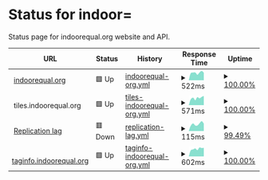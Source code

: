 # Status for indoor=

Status page for indoorequal.org website and API.

<!--start: status pages-->
<!-- This summary is generated by Upptime (https://github.com/upptime/upptime) -->
<!-- Do not edit this manually, your changes will be overwritten -->
<!-- prettier-ignore -->
| URL | Status | History | Response Time | Uptime |
| --- | ------ | ------- | ------------- | ------ |
| <img alt="" src="https://icons.duckduckgo.com/ip3/indoorequal.org.ico" height="13"> [indoorequal.org](https://indoorequal.org) | 🟩 Up | [indoorequal-org.yml](https://github.com/indoorequal/status/commits/HEAD/history/indoorequal-org.yml) | <details><summary><img alt="Response time graph" src="./graphs/indoorequal-org/response-time-week.png" height="20"> 522ms</summary><br><a href="https://status.indoorequal.org/history/indoorequal-org"><img alt="Response time 596" src="https://img.shields.io/endpoint?url=https%3A%2F%2Fraw.githubusercontent.com%2Findoorequal%2Fstatus%2FHEAD%2Fapi%2Findoorequal-org%2Fresponse-time.json"></a><br><a href="https://status.indoorequal.org/history/indoorequal-org"><img alt="24-hour response time 522" src="https://img.shields.io/endpoint?url=https%3A%2F%2Fraw.githubusercontent.com%2Findoorequal%2Fstatus%2FHEAD%2Fapi%2Findoorequal-org%2Fresponse-time-day.json"></a><br><a href="https://status.indoorequal.org/history/indoorequal-org"><img alt="7-day response time 522" src="https://img.shields.io/endpoint?url=https%3A%2F%2Fraw.githubusercontent.com%2Findoorequal%2Fstatus%2FHEAD%2Fapi%2Findoorequal-org%2Fresponse-time-week.json"></a><br><a href="https://status.indoorequal.org/history/indoorequal-org"><img alt="30-day response time 534" src="https://img.shields.io/endpoint?url=https%3A%2F%2Fraw.githubusercontent.com%2Findoorequal%2Fstatus%2FHEAD%2Fapi%2Findoorequal-org%2Fresponse-time-month.json"></a><br><a href="https://status.indoorequal.org/history/indoorequal-org"><img alt="1-year response time 596" src="https://img.shields.io/endpoint?url=https%3A%2F%2Fraw.githubusercontent.com%2Findoorequal%2Fstatus%2FHEAD%2Fapi%2Findoorequal-org%2Fresponse-time-year.json"></a></details> | <details><summary><a href="https://status.indoorequal.org/history/indoorequal-org">100.00%</a></summary><a href="https://status.indoorequal.org/history/indoorequal-org"><img alt="All-time uptime 99.98%" src="https://img.shields.io/endpoint?url=https%3A%2F%2Fraw.githubusercontent.com%2Findoorequal%2Fstatus%2FHEAD%2Fapi%2Findoorequal-org%2Fuptime.json"></a><br><a href="https://status.indoorequal.org/history/indoorequal-org"><img alt="24-hour uptime 100.00%" src="https://img.shields.io/endpoint?url=https%3A%2F%2Fraw.githubusercontent.com%2Findoorequal%2Fstatus%2FHEAD%2Fapi%2Findoorequal-org%2Fuptime-day.json"></a><br><a href="https://status.indoorequal.org/history/indoorequal-org"><img alt="7-day uptime 100.00%" src="https://img.shields.io/endpoint?url=https%3A%2F%2Fraw.githubusercontent.com%2Findoorequal%2Fstatus%2FHEAD%2Fapi%2Findoorequal-org%2Fuptime-week.json"></a><br><a href="https://status.indoorequal.org/history/indoorequal-org"><img alt="30-day uptime 100.00%" src="https://img.shields.io/endpoint?url=https%3A%2F%2Fraw.githubusercontent.com%2Findoorequal%2Fstatus%2FHEAD%2Fapi%2Findoorequal-org%2Fuptime-month.json"></a><br><a href="https://status.indoorequal.org/history/indoorequal-org"><img alt="1-year uptime 99.98%" src="https://img.shields.io/endpoint?url=https%3A%2F%2Fraw.githubusercontent.com%2Findoorequal%2Fstatus%2FHEAD%2Fapi%2Findoorequal-org%2Fuptime-year.json"></a></details>
| <img alt="" src="https://icons.duckduckgo.com/ip3/tiles.indoorequal.org.ico" height="13"> tiles.indoorequal.org | 🟩 Up | [tiles-indoorequal-org.yml](https://github.com/indoorequal/status/commits/HEAD/history/tiles-indoorequal-org.yml) | <details><summary><img alt="Response time graph" src="./graphs/tiles-indoorequal-org/response-time-week.png" height="20"> 571ms</summary><br><a href="https://status.indoorequal.org/history/tiles-indoorequal-org"><img alt="Response time 656" src="https://img.shields.io/endpoint?url=https%3A%2F%2Fraw.githubusercontent.com%2Findoorequal%2Fstatus%2FHEAD%2Fapi%2Ftiles-indoorequal-org%2Fresponse-time.json"></a><br><a href="https://status.indoorequal.org/history/tiles-indoorequal-org"><img alt="24-hour response time 731" src="https://img.shields.io/endpoint?url=https%3A%2F%2Fraw.githubusercontent.com%2Findoorequal%2Fstatus%2FHEAD%2Fapi%2Ftiles-indoorequal-org%2Fresponse-time-day.json"></a><br><a href="https://status.indoorequal.org/history/tiles-indoorequal-org"><img alt="7-day response time 571" src="https://img.shields.io/endpoint?url=https%3A%2F%2Fraw.githubusercontent.com%2Findoorequal%2Fstatus%2FHEAD%2Fapi%2Ftiles-indoorequal-org%2Fresponse-time-week.json"></a><br><a href="https://status.indoorequal.org/history/tiles-indoorequal-org"><img alt="30-day response time 592" src="https://img.shields.io/endpoint?url=https%3A%2F%2Fraw.githubusercontent.com%2Findoorequal%2Fstatus%2FHEAD%2Fapi%2Ftiles-indoorequal-org%2Fresponse-time-month.json"></a><br><a href="https://status.indoorequal.org/history/tiles-indoorequal-org"><img alt="1-year response time 656" src="https://img.shields.io/endpoint?url=https%3A%2F%2Fraw.githubusercontent.com%2Findoorequal%2Fstatus%2FHEAD%2Fapi%2Ftiles-indoorequal-org%2Fresponse-time-year.json"></a></details> | <details><summary><a href="https://status.indoorequal.org/history/tiles-indoorequal-org">100.00%</a></summary><a href="https://status.indoorequal.org/history/tiles-indoorequal-org"><img alt="All-time uptime 99.99%" src="https://img.shields.io/endpoint?url=https%3A%2F%2Fraw.githubusercontent.com%2Findoorequal%2Fstatus%2FHEAD%2Fapi%2Ftiles-indoorequal-org%2Fuptime.json"></a><br><a href="https://status.indoorequal.org/history/tiles-indoorequal-org"><img alt="24-hour uptime 100.00%" src="https://img.shields.io/endpoint?url=https%3A%2F%2Fraw.githubusercontent.com%2Findoorequal%2Fstatus%2FHEAD%2Fapi%2Ftiles-indoorequal-org%2Fuptime-day.json"></a><br><a href="https://status.indoorequal.org/history/tiles-indoorequal-org"><img alt="7-day uptime 100.00%" src="https://img.shields.io/endpoint?url=https%3A%2F%2Fraw.githubusercontent.com%2Findoorequal%2Fstatus%2FHEAD%2Fapi%2Ftiles-indoorequal-org%2Fuptime-week.json"></a><br><a href="https://status.indoorequal.org/history/tiles-indoorequal-org"><img alt="30-day uptime 100.00%" src="https://img.shields.io/endpoint?url=https%3A%2F%2Fraw.githubusercontent.com%2Findoorequal%2Fstatus%2FHEAD%2Fapi%2Ftiles-indoorequal-org%2Fuptime-month.json"></a><br><a href="https://status.indoorequal.org/history/tiles-indoorequal-org"><img alt="1-year uptime 99.99%" src="https://img.shields.io/endpoint?url=https%3A%2F%2Fraw.githubusercontent.com%2Findoorequal%2Fstatus%2FHEAD%2Fapi%2Ftiles-indoorequal-org%2Fuptime-year.json"></a></details>
| <img alt="" src="https://icons.duckduckgo.com/ip3/tiles.indoorequal.org.ico" height="13"> [Replication lag](https://tiles.indoorequal.org/replicationstatus) | 🟥 Down | [replication-lag.yml](https://github.com/indoorequal/status/commits/HEAD/history/replication-lag.yml) | <details><summary><img alt="Response time graph" src="./graphs/replication-lag/response-time-week.png" height="20"> 115ms</summary><br><a href="https://status.indoorequal.org/history/replication-lag"><img alt="Response time 115" src="https://img.shields.io/endpoint?url=https%3A%2F%2Fraw.githubusercontent.com%2Findoorequal%2Fstatus%2FHEAD%2Fapi%2Freplication-lag%2Fresponse-time.json"></a><br><a href="https://status.indoorequal.org/history/replication-lag"><img alt="24-hour response time 127" src="https://img.shields.io/endpoint?url=https%3A%2F%2Fraw.githubusercontent.com%2Findoorequal%2Fstatus%2FHEAD%2Fapi%2Freplication-lag%2Fresponse-time-day.json"></a><br><a href="https://status.indoorequal.org/history/replication-lag"><img alt="7-day response time 115" src="https://img.shields.io/endpoint?url=https%3A%2F%2Fraw.githubusercontent.com%2Findoorequal%2Fstatus%2FHEAD%2Fapi%2Freplication-lag%2Fresponse-time-week.json"></a><br><a href="https://status.indoorequal.org/history/replication-lag"><img alt="30-day response time 110" src="https://img.shields.io/endpoint?url=https%3A%2F%2Fraw.githubusercontent.com%2Findoorequal%2Fstatus%2FHEAD%2Fapi%2Freplication-lag%2Fresponse-time-month.json"></a><br><a href="https://status.indoorequal.org/history/replication-lag"><img alt="1-year response time 115" src="https://img.shields.io/endpoint?url=https%3A%2F%2Fraw.githubusercontent.com%2Findoorequal%2Fstatus%2FHEAD%2Fapi%2Freplication-lag%2Fresponse-time-year.json"></a></details> | <details><summary><a href="https://status.indoorequal.org/history/replication-lag">99.49%</a></summary><a href="https://status.indoorequal.org/history/replication-lag"><img alt="All-time uptime 99.73%" src="https://img.shields.io/endpoint?url=https%3A%2F%2Fraw.githubusercontent.com%2Findoorequal%2Fstatus%2FHEAD%2Fapi%2Freplication-lag%2Fuptime.json"></a><br><a href="https://status.indoorequal.org/history/replication-lag"><img alt="24-hour uptime 96.44%" src="https://img.shields.io/endpoint?url=https%3A%2F%2Fraw.githubusercontent.com%2Findoorequal%2Fstatus%2FHEAD%2Fapi%2Freplication-lag%2Fuptime-day.json"></a><br><a href="https://status.indoorequal.org/history/replication-lag"><img alt="7-day uptime 99.49%" src="https://img.shields.io/endpoint?url=https%3A%2F%2Fraw.githubusercontent.com%2Findoorequal%2Fstatus%2FHEAD%2Fapi%2Freplication-lag%2Fuptime-week.json"></a><br><a href="https://status.indoorequal.org/history/replication-lag"><img alt="30-day uptime 99.88%" src="https://img.shields.io/endpoint?url=https%3A%2F%2Fraw.githubusercontent.com%2Findoorequal%2Fstatus%2FHEAD%2Fapi%2Freplication-lag%2Fuptime-month.json"></a><br><a href="https://status.indoorequal.org/history/replication-lag"><img alt="1-year uptime 99.73%" src="https://img.shields.io/endpoint?url=https%3A%2F%2Fraw.githubusercontent.com%2Findoorequal%2Fstatus%2FHEAD%2Fapi%2Freplication-lag%2Fuptime-year.json"></a></details>
| <img alt="" src="https://icons.duckduckgo.com/ip3/taginfo.indoorequal.org.ico" height="13"> [taginfo.indoorequal.org](https://taginfo.indoorequal.org/) | 🟩 Up | [taginfo-indoorequal-org.yml](https://github.com/indoorequal/status/commits/HEAD/history/taginfo-indoorequal-org.yml) | <details><summary><img alt="Response time graph" src="./graphs/taginfo-indoorequal-org/response-time-week.png" height="20"> 602ms</summary><br><a href="https://status.indoorequal.org/history/taginfo-indoorequal-org"><img alt="Response time 693" src="https://img.shields.io/endpoint?url=https%3A%2F%2Fraw.githubusercontent.com%2Findoorequal%2Fstatus%2FHEAD%2Fapi%2Ftaginfo-indoorequal-org%2Fresponse-time.json"></a><br><a href="https://status.indoorequal.org/history/taginfo-indoorequal-org"><img alt="24-hour response time 682" src="https://img.shields.io/endpoint?url=https%3A%2F%2Fraw.githubusercontent.com%2Findoorequal%2Fstatus%2FHEAD%2Fapi%2Ftaginfo-indoorequal-org%2Fresponse-time-day.json"></a><br><a href="https://status.indoorequal.org/history/taginfo-indoorequal-org"><img alt="7-day response time 602" src="https://img.shields.io/endpoint?url=https%3A%2F%2Fraw.githubusercontent.com%2Findoorequal%2Fstatus%2FHEAD%2Fapi%2Ftaginfo-indoorequal-org%2Fresponse-time-week.json"></a><br><a href="https://status.indoorequal.org/history/taginfo-indoorequal-org"><img alt="30-day response time 649" src="https://img.shields.io/endpoint?url=https%3A%2F%2Fraw.githubusercontent.com%2Findoorequal%2Fstatus%2FHEAD%2Fapi%2Ftaginfo-indoorequal-org%2Fresponse-time-month.json"></a><br><a href="https://status.indoorequal.org/history/taginfo-indoorequal-org"><img alt="1-year response time 693" src="https://img.shields.io/endpoint?url=https%3A%2F%2Fraw.githubusercontent.com%2Findoorequal%2Fstatus%2FHEAD%2Fapi%2Ftaginfo-indoorequal-org%2Fresponse-time-year.json"></a></details> | <details><summary><a href="https://status.indoorequal.org/history/taginfo-indoorequal-org">100.00%</a></summary><a href="https://status.indoorequal.org/history/taginfo-indoorequal-org"><img alt="All-time uptime 100.00%" src="https://img.shields.io/endpoint?url=https%3A%2F%2Fraw.githubusercontent.com%2Findoorequal%2Fstatus%2FHEAD%2Fapi%2Ftaginfo-indoorequal-org%2Fuptime.json"></a><br><a href="https://status.indoorequal.org/history/taginfo-indoorequal-org"><img alt="24-hour uptime 100.00%" src="https://img.shields.io/endpoint?url=https%3A%2F%2Fraw.githubusercontent.com%2Findoorequal%2Fstatus%2FHEAD%2Fapi%2Ftaginfo-indoorequal-org%2Fuptime-day.json"></a><br><a href="https://status.indoorequal.org/history/taginfo-indoorequal-org"><img alt="7-day uptime 100.00%" src="https://img.shields.io/endpoint?url=https%3A%2F%2Fraw.githubusercontent.com%2Findoorequal%2Fstatus%2FHEAD%2Fapi%2Ftaginfo-indoorequal-org%2Fuptime-week.json"></a><br><a href="https://status.indoorequal.org/history/taginfo-indoorequal-org"><img alt="30-day uptime 100.00%" src="https://img.shields.io/endpoint?url=https%3A%2F%2Fraw.githubusercontent.com%2Findoorequal%2Fstatus%2FHEAD%2Fapi%2Ftaginfo-indoorequal-org%2Fuptime-month.json"></a><br><a href="https://status.indoorequal.org/history/taginfo-indoorequal-org"><img alt="1-year uptime 100.00%" src="https://img.shields.io/endpoint?url=https%3A%2F%2Fraw.githubusercontent.com%2Findoorequal%2Fstatus%2FHEAD%2Fapi%2Ftaginfo-indoorequal-org%2Fuptime-year.json"></a></details>

<!--end: status pages-->
